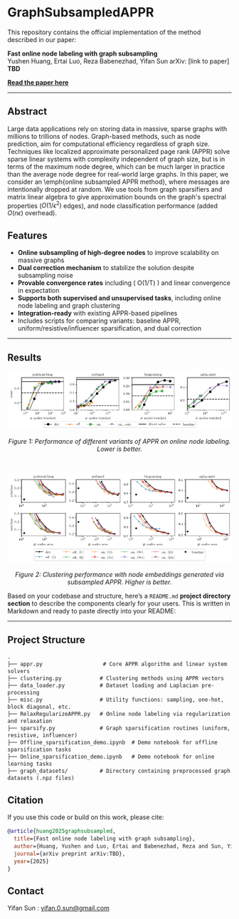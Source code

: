 # GraphSubsampledAPPR

This repository contains the official implementation of the method described in our paper:

**Fast online node labeling with graph subsampling**  
Yushen Huang, Ertai Luo, Reza Babenezhad, Yifan Sun
arXiv: [link to paper] **TBD**

**[Read the paper here](LINK_TO_PAPER)**

---

## Abstract

Large data applications rely on storing data in massive, sparse graphs with millions to trillions of nodes. Graph-based methods, such as node prediction, aim for computational efficiency regardless of graph size. Techniques like localized approximate personalized page rank (APPR) solve sparse linear systems with complexity independent of graph size, but is in terms of the maximum node degree, which can be much larger in practice than the average node degree for real-world large graphs. In this paper, we consider an \emph{online subsampled APPR method}, where messages are intentionally dropped at random.   We use tools from graph sparsifiers and matrix linear algebra to give approximation bounds on  the graph's spectral properties ($O(1/\epsilon^2)$ edges), and    node classification performance (added $O(n\epsilon)$ overhead).

## Features

- **Online subsampling of high-degree nodes** to improve scalability on massive graphs
- **Dual correction mechanism** to stabilize the solution despite subsampling noise
- **Provable convergence rates** including \( O(1/T) \) and linear convergence in expectation
- **Supports both supervised and unsupervised tasks**, including online node labeling and graph clustering
- **Integration-ready** with existing APPR-based pipelines
- Includes scripts for comparing variants: baseline APPR, uniform/resistive/influencer sparsification, and dual correction

--- 

## Results

<p align="center">
  <img src="figs/all_clustering_tradeoff.png" width="600">
</p>
<p align="center"><em>Figure 1: Performance of different variants of APPR on online node labeling. Lower is better.</em></p>

<br/>

<p align="center">
  <img src="figs/all_learning_misclass_tradeoff.png" width="600">
</p>
<p align="center"><em>Figure 2: Clustering performance with node embeddings generated via subsampled APPR. Higher is better.</em></p>




Based on your codebase and structure, here’s a `README.md` **project directory section** to describe the components clearly for your users. This is written in Markdown and ready to paste directly into your README:

---

## Project Structure

```
.
├── appr.py                   # Core APPR algorithm and linear system solvers
├── clustering.py            # Clustering methods using APPR vectors
├── data_loader.py           # Dataset loading and Laplacian pre-processing
├── misc.py                  # Utility functions: sampling, one-hot, block diagonal, etc.
├── RelaxRegularizeAPPR.py   # Online node labeling via regularization and relaxation
├── sparsify.py              # Graph sparsification routines (uniform, resistive, influencer)
├── Offline_sparsification_demo.ipynb  # Demo notebook for offline sparsification tasks
├── Online_sparsification_demo.ipynb   # Demo notebook for online learning tasks
├── graph_datasets/          # Directory containing preprocessed graph datasets (.npz files)
```
 
## Citation

If you use this code or build on this work, please cite:

```bibtex
@article{huang2025graphsubsampled,
  title={Fast online node labeling with graph subsampling},
  author={Huang, Yushen and Luo, Ertai and Babenezhad, Reza and Sun, Yifan},
  journal={arXiv preprint arXiv:TBD},
  year={2025}
}
```


## Contact
Yifan Sun : yifan.0.sun@gmail.com


